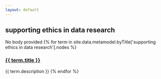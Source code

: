 ```yaml
---
layout: default
---
```

<style>
.initial-content {
  padding-left:5%;
  padding-right:25px;
}
</style>

## supporting ethics in data research

No body provided
{% for term in site.data.metamodel.byTitle['supporting ethics in data research'].nodes %}
### <a href='/_pages/embed?t={{ term.title }}'>{{ term.title }}</a>

{{ term.description }}
{% endfor %}
